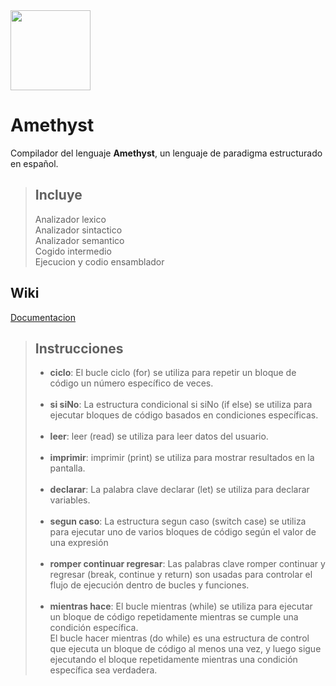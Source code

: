 <img src="https://i.imgur.com/BLt4DqK.png"  width="128" height="128" />

# Amethyst
Compilador del lenguaje **Amethyst**, un lenguaje de paradigma estructurado en español.

> ## **Incluye**
> Analizador lexico \
Analizador sintactico \
Analizador semantico \
Cogido intermedio\
Ejecucion y codio ensamblador 

## Wiki
[Documentacion](https://github.com/JuanBadillo/AmethystCompiler/wiki/Documentacion-Amethyst)

> ## Instrucciones
>
>- **ciclo**: El bucle ciclo (for) se utiliza para repetir un bloque de código un número específico de veces.<br/><br/>
>- **si siNo**: La estructura condicional si siNo (if else) se utiliza para ejecutar bloques de código basados en condiciones específicas.<br/><br/>
>- **leer**: leer (read) se utiliza para leer datos del usuario.<br/><br/>
>- **imprimir**: imprimir (print) se utiliza para mostrar resultados en la pantalla.<br/><br/>
>- **declarar**: La palabra clave declarar (let) se utiliza para declarar variables.<br/><br/>
>- **segun caso**: La estructura segun caso (switch case) se utiliza para ejecutar uno de varios bloques de código según el valor de una expresión<br/><br/>
>- **romper continuar regresar**: Las palabras clave romper continuar y  regresar (break, continue y return) son usadas para controlar el flujo de ejecución dentro de bucles y funciones. <br/><br/>
>- **mientras hace**: El bucle mientras (while) se utiliza para ejecutar un bloque de código repetidamente mientras se cumple una condición específica. <br/>
El bucle hacer mientras (do while) es una estructura de control que ejecuta un bloque de código al menos una vez, y luego sigue ejecutando el bloque repetidamente mientras una condición específica sea verdadera.
